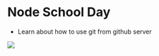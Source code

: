 <h1> Node School Day </h1>

* Learn about how to use git from github server

<img src="http://jamespaulmuir.com/heweb14/nodejs-in-higher-education/images/nodeschool.png" >
